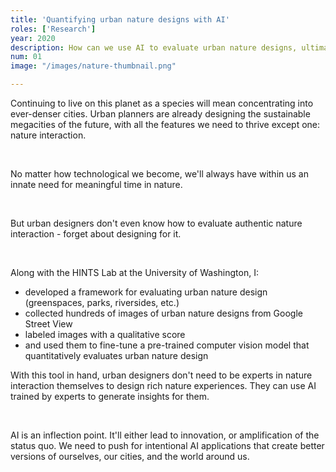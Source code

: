 ```yaml
---
title: 'Quantifying urban nature designs with AI'
roles: ['Research']
year: 2020
description: How can we use AI to evaluate urban nature designs, ultimately leading to designs that increase meaningful forms of interacting with nature? 
num: 01
image: "/images/nature-thumbnail.png"

---
```


Continuing to live on this planet as a species will mean concentrating into ever-denser cities. Urban planners are already designing the sustainable megacities of the future, with all the features we need to thrive except one: nature interaction.

&nbsp;

No matter how technological we become, we'll always have within us an innate need for meaningful time in nature. 

&nbsp;

But urban designers don't even know how to evaluate authentic nature interaction - forget about designing for it. 

&nbsp;

Along with the HINTS Lab at the University of Washington, I:
+ developed a framework for evaluating urban nature design (greenspaces, parks, riversides, etc.)
+ collected hundreds of images of urban nature designs from Google Street View
+ labeled images with a qualitative score
+ and used them to fine-tune a pre-trained computer vision model that quantitatively evaluates urban nature design 

With this tool in hand, urban designers don't need to be experts in nature interaction themselves to design rich nature experiences. They can use AI trained by experts to generate insights for them.

&nbsp;

AI is an inflection point. It'll either lead to innovation, or amplification of the status quo. We need to push for intentional AI applications that create better versions of ourselves, our cities, and the world around us.
